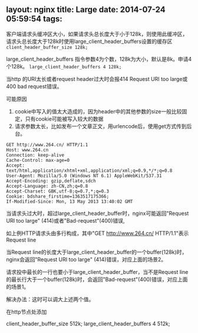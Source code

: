 layout: nginx
title: Large
date: 2014-07-24 05:59:54
tags:
---
客户端请求头缓冲区大小，如果请求头总长度大于小于128k，则使用此缓冲区，
请求头总长度大于128k时使用large_client_header_buffers设置的缓存区
`client_header_buffer_size 128k;`

large_client_header_buffers 指令参数4为个数，128k为大小，默认是8k。申请4个128k。
`large_client_header_buffers 4 128k;`

当http 的URI太长或者request header过大时会报414 Request URI too large或400 bad request错误。

可能原因

1.  cookie中写入的值太大造成的，因为header中的其他参数的size一般比较固定，只有cookie可能被写入较大的数据
2.  请求参数太长，比如发布一个文章正文，用urlencode后，使用get方式传到后台。

```
GET http://www.264.cn/ HTTP/1.1
Host: www.264.cn
Connection: keep-alive
Cache-Control: max-age=0
Accept: text/html,application/xhtml+xml,application/xml;q=0.9,*/*;q=0.8
User-Agent: Mozilla/5.0 (Windows NT 6.1) AppleWebKit/537.31 
Accept-Encoding: gzip,deflate,sdch
Accept-Language: zh-CN,zh;q=0.8
Accept-Charset: GBK,utf-8;q=0.7,*;q=0.3
Cookie: bdshare_firstime=1363517175366; 
If-Modified-Since: Mon, 13 May 2013 13:40:02 GMT
```

当请求头过大时，超过large_client_header_buffer时，nginx可能返回"Request URI too large" (414)或者"Bad-request"(400)错误,

如上例HTTP请求头由多行构成，其中"GET http://www.264.cn/ HTTP/1.1"表示Request line

当Request line的长度大于large_client_header_buffer的一个buffer(128k)时，nginx会返回"Request URI too large" (414)错误，对应上面的场景2。

请求投中最长的一行也要小于large_client_header_buffer，当不是Request line的最长行大于一个buffer(128k)时，会返回"Bad-request"(400)错误，对应上面的场景1。

解决办法：这时可以调大上述两个值。

在http节点处添加

client_header_buffer_size 512k;
large_client_header_buffers 4 512k;

